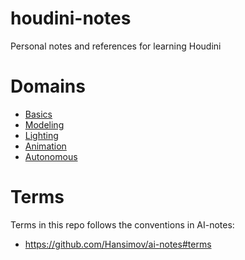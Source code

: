 # houdini-notes
Personal notes and references for learning Houdini

# Domains
* [Basics](./basics.md)
* [Modeling](./modeling.md)
* [Lighting](./lighting.md)
* [Animation](./animation.md)
* [Autonomous](./autonomous.md)

# Terms
Terms in this repo follows the conventions in AI-notes:
* https://github.com/Hansimov/ai-notes#terms

